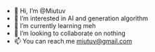 - 👋 Hi, I’m @Miutuv
- 👀 I’m interested in AI and generation algorithm
- 🌱 I’m currently learning meh
- 💞️ I’m looking to collaborate on nothing
- 📫 You can reach me miutuv@gmail.com

<!---
Miutuv/Miutuv is a ✨ special ✨ repository because its `README.md` (this file) appears on your GitHub profile.
You can click the Preview link to take a look at your changes.
--->
